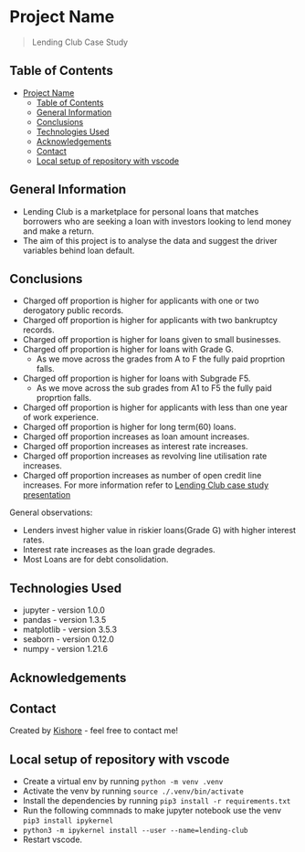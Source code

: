 # Project Name

> Lending Club Case Study

## Table of Contents

- [Project Name](#project-name)
  - [Table of Contents](#table-of-contents)
  - [General Information](#general-information)
  - [Conclusions](#conclusions)
  - [Technologies Used](#technologies-used)
  - [Acknowledgements](#acknowledgements)
  - [Contact](#contact)
  - [Local setup of repository with vscode](#local-setup-of-repository-with-vscode)

## General Information

- Lending Club is a marketplace for personal loans that matches borrowers who are seeking a loan with investors looking to lend money and make a return.
- The aim of this project is to analyse the data and suggest the driver variables behind loan default.

## Conclusions

- Charged off proportion is higher for applicants with one or two derogatory public records.
- Charged off proportion is higher for applicants with two bankruptcy records.
- Charged off proportion is higher for loans given to small businesses.
- Charged off proportion is higher for loans with Grade G.
  - As we move across the grades from A to F the fully paid proprtion falls.
- Charged off proportion is higher for loans with Subgrade F5.
  - As we move across the sub grades from A1 to F5 the fully paid proprtion falls.
- Charged off proportion is higher for applicants with less than one year of work experience.
- Charged off proportion is higher for long term(60) loans.
- Charged off proportion increases as loan amount increases.
- Charged off proportion increases as interest rate increases.
- Charged off proportion increases as revolving line utilisation rate increases.
- Charged off proportion increases as number of open credit line increases.
For more information refer to [Lending Club case study presentation](./100095_kishore_george.pdf)

General observations:

- Lenders invest higher value in riskier loans(Grade G) with higher interest rates.
- Interest rate increases as the loan grade degrades.
- Most Loans are for debt consolidation.

## Technologies Used

- jupyter - version 1.0.0
- pandas - version 1.3.5
- matplotlib - version 3.5.3
- seaborn - version 0.12.0
- numpy - version 1.21.6
<!-- As the libraries versions keep on changing, it is recommended to mention the version of library used in this project -->

## Acknowledgements

## Contact

Created by [Kishore](https://github.com/kishore-n-george) - feel free to contact me!

## Local setup of repository with vscode

- Create a virtual env by running `python -m venv .venv`
- Activate the venv by running `source ./.venv/bin/activate`
- Install the dependencies by running `pip3 install -r requirements.txt`
- Run the following commnads to make jupyter notebook use the venv `pip3 install ipykernel`
- `python3 -m ipykernel install --user --name=lending-club`
- Restart vscode.
